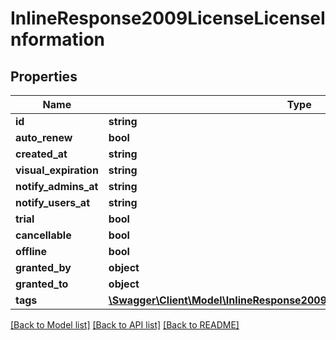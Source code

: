 # InlineResponse2009LicenseLicenseInformation

## Properties
Name | Type | Description | Notes
------------ | ------------- | ------------- | -------------
**id** | **string** |  | [optional] 
**auto_renew** | **bool** |  | [optional] 
**created_at** | **string** |  | [optional] 
**visual_expiration** | **string** |  | [optional] 
**notify_admins_at** | **string** |  | [optional] 
**notify_users_at** | **string** |  | [optional] 
**trial** | **bool** |  | [optional] 
**cancellable** | **bool** |  | [optional] 
**offline** | **bool** |  | [optional] 
**granted_by** | **object** |  | [optional] 
**granted_to** | **object** |  | [optional] 
**tags** | [**\Swagger\Client\Model\InlineResponse2009LicenseLicenseInformationTags[]**](InlineResponse2009LicenseLicenseInformationTags.md) |  | [optional] 

[[Back to Model list]](../../README.md#documentation-for-models) [[Back to API list]](../../README.md#documentation-for-api-endpoints) [[Back to README]](../../README.md)

